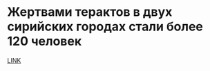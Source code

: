 # Жертвами терактов в двух сирийских городах стали более 120 человек



[LINK](https://varlamov.ru/1735629.html)